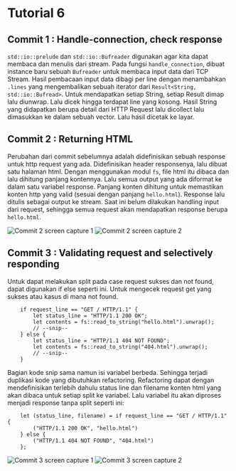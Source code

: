 # Tutorial 6

## Commit 1 : Handle-connection, check response

```std::io::prelude``` dan ```std::io::Bufreader``` digunakan agar kita dapat membaca dan menulis dari stream.
Pada fungsi ```handle_connection```, dibuat instance baru sebuah ```Bufreader``` untuk membaca input data dari TCP Stream. Hasil pembacaan input data dibagi per line dengan menambahkan ```.lines``` yang mengembalikan sebuah iterator dari ```Result<String, std::io::Bufread>```. Untuk mendapatkan setiap String, setiap Result dimap lalu diunwrap. Lalu dicek hingga terdapat line yang kosong. Hasil String yang didapatkan berupa detail dari HTTP Request lalu dicollect lalu dimasukkan ke dalam sebuah vector. Lalu hasil dicetak ke layar.

## Commit 2 : Returning HTML

Perubahan dari commit sebelumnya adalah didefinisikan sebuah response untuk http request yang ada. Didefinisikan header responsenya, lalu dibuat satu halaman html. Dengan menggunakan modul ```fs```, file html itu dibaca dan lalu dihitung panjang kontennya. Lalu semua output yang ada diformat ke dalam satu variabel response. Panjang konten dihitung untuk memastikan konten http yang valid (sesuai dengan panjang ```hello.html```). Response lalu ditulis sebagai output ke stream. Saat ini belum dilakukan handling input dari request, sehingga semua request akan mendapatkan response berupa ```hello.html```.

![Commit 2 screen capture 1](/assets/images/commit2a.jpg)
![Commit 2 screen capture 2](/assets/images/commit2b.jpg)

## Commit 3 : Validating request and selectively responding

Untuk dapat melakukan split pada case request sukses dan not found, dapat digunakan if else seperti ini. Untuk mengecek request get yang sukses atau kasus di mana not found.

```
    if request_line == "GET / HTTP/1.1" {
        let status_line = "HTTP/1.1 200 OK";
        let contents = fs::read_to_string("hello.html").unwrap();
        // --snip--
    } else {
        let status_line = "HTTP/1.1 404 NOT FOUND";
        let contents = fs::read_to_string("404.html").unwrap();
        // --snip--
    }
```

Bagian kode snip sama namun isi variabel berbeda. Sehingga terjadi duplikasi kode yang dibutuhkan refactoring. Refactoring dapat dengan mendefinisikan terlebih dahulu status line dan filename konten html yang akan dibaca untuk setiap split ke variabel. Lalu variabel itu akan diproses menjadi response tanpa split seperti ini:

```
    let (status_line, filename) = if request_line == "GET / HTTP/1.1" {
        ("HTTP/1.1 200 OK", "hello.html")
    } else {
        ("HTTP/1.1 404 NOT FOUND", "404.html")
    };

```

![Commit 3 screen capture 1](/assets/images/commit3a.jpg)
![Commit 3 screen capture 2](/assets/images/commit3b.jpg)